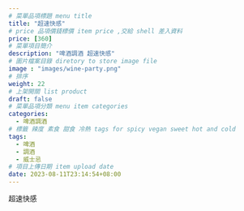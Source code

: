 ```yaml
---
# 菜單品項標題 menu title 
title: "超速快感"
# price 品項價錢標價 item price ,交給 shell 差入資料
price: [360] 
# 菜單項目簡介 
description: "啤酒調酒 超速快感"
# 圖片檔案目錄 diretory to store image file
image : "images/wine-party.png"
# 排序
weight: 22 
# 上架開關 list product 
draft: false
# 菜單品項分類 menu item categories 
categories:
  - 啤酒調酒 
# 標籤 辣度 素食 甜食 冷熱 tags for spicy vegan sweet hot and cold 
tags:
  - 啤酒
  - 調酒 
  - 威士忌
# 項目上傳日期 item upload date 
date: 2023-08-11T23:14:54+08:00
---
```


 超速快感
